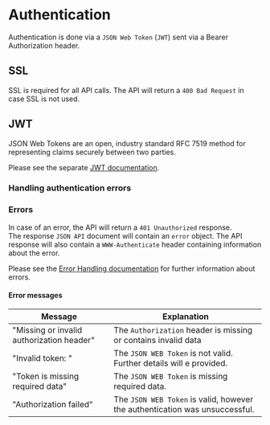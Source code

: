 # Authentication

Authentication is done via a `JSON Web Token` (`JWT`) sent via a Bearer Authorization header.

## SSL

SSL is required for all API calls.
The API will return a `400 Bad Request` in case SSL is not used.

## JWT

JSON Web Tokens are an open, industry standard RFC 7519 method for representing claims securely between two parties.

Please see the separate [JWT documentation](/docs/JWT.md).

### Handling authentication errors

### Errors

In case of an error, the API will return a `401 Unauthorized` response.  
The response `JSON API` document will contain an `error` object.
The API response will also contain a `WWW-Authenticate` header containing information about the error.

Please see the [Error Handling documentation](/docs/ErrorHandling.md) for further information about errors.  

#### Error messages

| Message                                   | Explanation                                                                 |
|-------------------------------------------|-----------------------------------------------------------------------------|
| "Missing or invalid authorization header" | The `Authorization` header is missing or contains invalid data              |
| "Invalid token: <further details>"        | The `JSON WEB Token` is not valid. Further details will e provided.         |
| "Token is missing required data"          | The `JSON WEB Token` is missing required data.                              |
| "Authorization failed"                    | The `JSON WEB Token` is valid, however the authentication was unsuccessful. |

